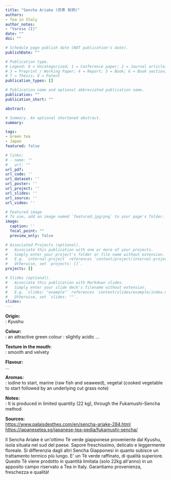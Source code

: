 ```yaml
---
title: "Sencha Ariake (煎茶 有明)"
authors:
- Tea in Italy
author_notes:
- "Varese (I)"
date: ""
doi: ""

# Schedule page publish date (NOT publication's date).
publishDate: ""

# Publication type.
# Legend: 0 = Uncategorized; 1 = Conference paper; 2 = Journal article;
# 3 = Preprint / Working Paper; 4 = Report; 5 = Book; 6 = Book section;
# 7 = Thesis; 8 = Patent
publication_types: []

# Publication name and optional abbreviated publication name.
publication: ""
publication_short: ""

abstract:

# Summary. An optional shortened abstract.
summary:

tags:
- Green tea
- Japan
featured: false

# links:
# - name: ""
#   url: ""
url_pdf:
url_code: ''
url_dataset: ''
url_poster: ''
url_project: ''
url_slides: ''
url_source: ''
url_video: ''

# Featured image
# To use, add an image named `featured.jpg/png` to your page's folder.
image:
  caption: ''
  focal_point: ""
  preview_only: false

# Associated Projects (optional).
#   Associate this publication with one or more of your projects.
#   Simply enter your project's folder or file name without extension.
#   E.g. `internal-project` references `content/project/internal-project/index.md`.
#   Otherwise, set `projects: []`.
projects: []

# Slides (optional).
#   Associate this publication with Markdown slides.
#   Simply enter your slide deck's filename without extension.
#   E.g. `slides: "example"` references `content/slides/example/index.md`.
#   Otherwise, set `slides: ""`.
slides:
---
```


<b>Origin:</b><br />
: Kyushu

<b>Colour:</b><br />
: an attractive green colour
: slightly acidic
...

<b>Texture in the mouth:</b><br />
: smooth and velvety

<b>Flavour:</b><br />
...

<b>Aromas:</b><br />
: iodine to start, marine (raw fish and seaweed), vegetal (cooked vegetable to start followed by an underlying cut grass note)

<b>Notes:</b><br />
: It is produced in limited quantity (22 kg), through the Fukamushi-Sencha method

<b>Sources:</b><br />
https://www.palaisdesthes.com/en/sencha-ariake-284.html
https://japanesetea.sg/japanese-tea-pedia/fukamushi-sencha/



Il Sencha Ariake è un'ottimo Tè verde giapponese proveniente dal Kyushu, isola situata nel sud del paese. Sapore freschissimo, delicato e leggermente floreale. Si differenzia dagli altri Sencha Giapponesi in quanto subisce un trattamento termico più lungo. E' un Tè verde raffinato, di qualità superiore. Questo Tè viene prodotto in quantità limitata (solo 22kg all'anno) in un apposito campo riservato a Tea in Italy. Garantiamo provenienza, freschezza e qualità!
